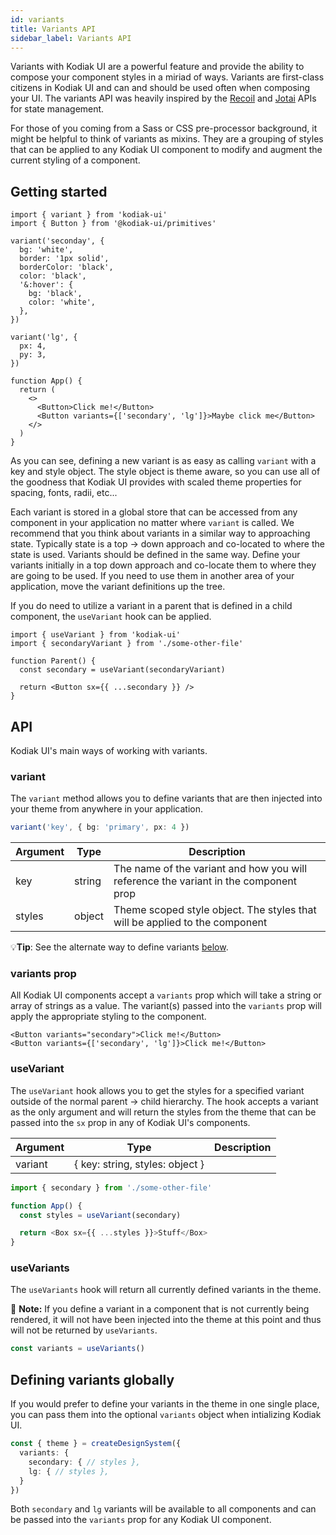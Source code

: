 ```yaml
---
id: variants
title: Variants API
sidebar_label: Variants API
---
```


Variants with Kodiak UI are a powerful feature and provide the ability to compose your component styles in a miriad of ways. Variants are first-class citizens in Kodiak UI and can and should be used often when composing your UI. The variants API was heavily inspired by the [Recoil](https://recoiljs.org/) and [Jotai](https://jotai.surge.sh/) APIs for state management.

For those of you coming from a Sass or CSS pre-processor background, it might be helpful to think of variants as mixins. They are a grouping of styles that can be applied to any Kodiak UI component to modify and augment the current styling of a component.

## Getting started

```tsx
import { variant } from 'kodiak-ui'
import { Button } from '@kodiak-ui/primitives'

variant('seconday', {
  bg: 'white',
  border: '1px solid',
  borderColor: 'black',
  color: 'black',
  '&:hover': {
    bg: 'black',
    color: 'white',
  },
})

variant('lg', {
  px: 4,
  py: 3,
})

function App() {
  return (
    <>
      <Button>Click me!</Button>
      <Button variants={['secondary', 'lg']}>Maybe click me</Button>
    </>
  )
}
```

As you can see, defining a new variant is as easy as calling `variant` with a key and style object. The style object is theme aware, so you can use all of the goodness that Kodiak UI provides with scaled theme properties for spacing, fonts, radii, etc...

Each variant is stored in a global store that can be accessed from any component in your application no matter where `variant` is called. We recommend that you think about variants in a similar way to approaching state. Typically state is a top -> down approach and co-located to where the state is used. Variants should be defined in the same way. Define your variants initially in a top down approach and co-locate them to where they are going to be used. If you need to use them in another area of your application, move the variant definitions up the tree.

If you do need to utilize a variant in a parent that is defined in a child component, the `useVariant` hook can be applied.

```tsx
import { useVariant } from 'kodiak-ui'
import { secondaryVariant } from './some-other-file'

function Parent() {
  const secondary = useVariant(secondaryVariant)

  return <Button sx={{ ...secondary }} />
}
```

## API

Kodiak UI's main ways of working with variants.

### variant

The `variant` method allows you to define variants that are then injected into your theme from anywhere in your application.

```ts
variant('key', { bg: 'primary', px: 4 })
```

| Argument | Type   | Description                                                                          |
| -------- | ------ | ------------------------------------------------------------------------------------ |
| key      | string | The name of the variant and how you will reference the variant in the component prop |
| styles   | object | Theme scoped style object. The styles that will be applied to the component          |

💡**Tip**: See the alternate way to define variants [below](#defining-variants-globally).

### variants prop

All Kodiak UI components accept a `variants` prop which will take a string or array of strings as a value. The variant(s) passed into the `variants` prop will apply the appropriate styling to the component.

```tsx
<Button variants="secondary">Click me!</Button>
<Button variants={['secondary', 'lg']}>Click me!</Button>
```

### useVariant

The `useVariant` hook allows you to get the styles for a specified variant outside of the normal parent -> child hierarchy. The hook accepts a variant as the only argument and will return the styles from the theme that can be passed into the `sx` prop in any of Kodiak UI's components.

| Argument | Type                            | Description |
| -------- | ------------------------------- | ----------- |
| variant  | { key: string, styles: object } |             |

```ts
import { secondary } from './some-other-file'

function App() {
  const styles = useVariant(secondary)

  return <Box sx={{ ...styles }}>Stuff</Box>
}
```

### useVariants

The `useVariants` hook will return all currently defined variants in the theme.

🚨 **Note:** If you define a variant in a component that is not currently being rendered, it will not have been injected into the theme at this point and thus will not be returned by `useVariants`.

```ts
const variants = useVariants()
```

## Defining variants globally

If you would prefer to define your variants in the theme in one single place, you can pass them into the optional `variants` object when intializing Kodiak UI.

```ts
const { theme } = createDesignSystem({
  variants: {
    secondary: { // styles },
    lg: { // styles },
  }
})
```

Both `secondary` and `lg` variants will be available to all components and can be passed into the `variants` prop for any Kodiak UI component.

